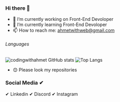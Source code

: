 ### Hi there 👋


- 🔭 I’m currently working on Front-End Devoloper
- 🌱 I’m currently learning Front-End Devoloper
- 📫 How to reach me: ahmetwithweb@gmail.com

###### Languages
![codingwithahmet GitHub stats](https://github-readme-stats.vercel.app/api?username=codingwithahmet&show_icons=true&theme=tokyonight)
![Top Langs](https://github-readme-stats.vercel.app/api/top-langs/?username=codingwithahmet&theme=tokyonight)
- 😊 Please look my repositories

### Social Media ✔

✔ Linkedin
✔ Discord
✔ Instagram
